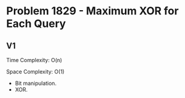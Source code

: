 # Problem 1829 - Maximum XOR for Each Query

## V1

Time Complexity: O(n)

Space Complexity: O(1)

- Bit manipulation.
- XOR.
